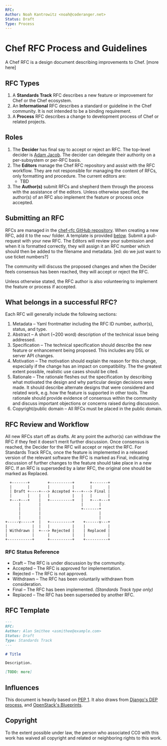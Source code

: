 ```yaml
---
RFC:
Author: Noah Kantrowitz <noah@coderanger.net>
Status: Draft
Type: Process
---
```


# Chef RFC Process and Guidelines

A Chef RFC is a design document describing improvements to Chef. [more here]

## RFC Types

1. A **Standards Track** RFC describes a new feature or improvement for Chef or
the Chef ecosystem.
2. An **Informational** RFC describes a standard or guideline in the Chef
community. It is not intended to be a binding requirement.
3. A **Process** RFC describes a change to development process of Chef or
related projects.

## Roles

1. The **Decider** has final say to accept or reject an RFC. The top-level
decider is [Adam Jacob](mailto:adam@getchef.com). The decider can delegate their
authority on a per-subsystem or per-RFC basis.
2. The **Editors** manage the Chef RFC repository and assist with the RFC
workflow. They are not responsible for managing the content of RFCs, only
formatting and procedure. The current editors are:
   * TBD
3. The **Author(s)** submit RFCs and shepherd them through the process with the
assistance of the editors. Unless otherwise specified, the author(s) of an RFC
also implement the feature or process once accepted.

## Submitting an RFC

RFCs are managed in the [chef-rfc GitHub repository](#). When creating a new
RFC, add it to the `new/` folder. A template is provided [below](#). Submit a
pull-request with your new RFC. The Editors will review your submission and when
it is formatted correctly, they will assign it an RFC number which should then
be added to the filename and metadata. [ed: do we just want to use ticket numbers?]

The community will discuss the proposed changes and when the Decider feels
consensus has been reached, they will accept or reject the RFC.

Unless otherwise stated, the RFC author is also volunteering to implement the
feature or process if accepted.

## What belongs in a successful RFC?

Each RFC will generally include the following sections:

1. Metadata – Yaml frontmatter including the RFC ID number, author(s), status,
and type.
2. Abstract – A short (~200 word) description of the technical issue being
addressed.
3. Specification – The technical specification should describe the new feature
or enhancement being proposed. This includes any DSL or server API changes.
4. Motivation – The motivation should explain the reason for this change,
especially if the change has an impact on compatibility. The the greatest
extent possible, realistic use cases should be cited.
5. Rationale – The rationale fleshes out the specification by describing what
motivated the design and why particular design decisions were made. It should
describe alternate designs that were considered and related work, e.g. how the
feature is supported in other tools. The rationale should provide evidence
of consensus within the community and discuss important objections or concerns
raised during discussion.
6. Copyright/public domain – All RFCs must be placed in the public domain.

## RFC Review and Workflow

All new RFCs start off as drafts. At any point the author(s) can withdraw the
RFC if they feel it doesn't merit further discussion. Once consensus is reached,
the Decider for the RFC will accept or reject the RFC. For Standards Track RFCs,
once the feature is implemented in a released version of the relevant software
the RFC is marked as Final, indicating discussion of further changes to the
feature should take place in a new RFC. If an RFC is superseded by a later RFC,
the original one should be marked as Replaced.

```
  +-------+        +----------+       +-------+
  |       |        |          |       |       |
  | Draft +----+---> Accepted +---+---> Final |
  |       |    |   |          |   |   |       |
  +---+---+    |   +----------+   |   +---+---+
      |        |                  |       |
      |        |                  +-------+
      |        |                          |
      |        |                          |
+-----v-----+  |   +----------+    +------v---+
|           |  |   |          |    |          |
| Withdrawn |  +---> Rejected |    | Replaced |
|           |      |          |    |          |
+-----------+      +----------+    +----------+
```

### RFC Status Reference

* Draft – The RFC is under discussion by the community.
* Accepted – The RFC is approved for implementation.
* Rejected – The RFC is not approved.
* Withdrawn – The RFC has been voluntarily withdrawn from consideration.
* Final – The RFC has been implemented. *(Standards Track type only)*
* Replaced – The RFC has been superseded by another RFC.

## RFC Template

```markdown
---
RFC:
Author: Alan Smithee <asmithee@example.com>
Status: Draft
Type: Standards Track
---

# Title

Description.

[TODO: more]
```

## Influences

This document is heavily based on [PEP 1](http://legacy.python.org/dev/peps/pep-0001/).
It also draws from [Django's DEP process](#), and [OpenStack's Blueprints](#).

## Copyright

To the extent possible under law, the person who associated CC0 with this work
has waived all copyright and related or neighboring rights to this work.
